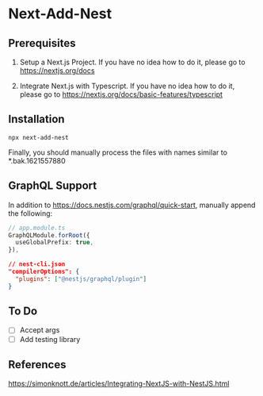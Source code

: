 # Next-Add-Nest

## Prerequisites

1. Setup a Next.js Project. If you have no idea how to do it, please go to https://nextjs.org/docs

2. Integrate Next.js with Typescript. If you have no idea how to do it, please go to https://nextjs.org/docs/basic-features/typescript

## Installation

```
npx next-add-nest
```

Finally, you should manually process the files with names similar to *.bak.1621557880

## GraphQL Support

In addition to https://docs.nestjs.com/graphql/quick-start, manually append the following:

```ts
// app.module.ts
GraphQLModule.forRoot({
  useGlobalPrefix: true,
}),
```

```json
// nest-cli.json
"compilerOptions": {
  "plugins": ["@nestjs/graphql/plugin"]
}
```

## To Do 

- [ ] Accept args
- [ ] Add testing library

## References
https://simonknott.de/articles/Integrating-NextJS-with-NestJS.html
